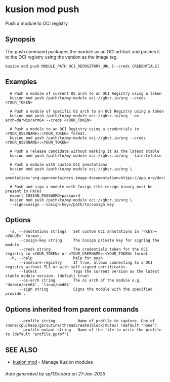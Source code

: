 # kusion mod push

Push a module to OCI registry

## Synopsis

The push command packages the module as an OCI artifact and pushes it to the OCI registry using the version as the image tag.

```
kusion mod push MODULE_PATH OCI_REPOSITORY_URL [--creds CREDENTIALS]
```

## Examples

```
  # Push a module of current OS arch to an OCI Registry using a token
  kusion mod push /path/to/my-module oci://ghcr.io/org --creds <YOUR_TOKEN>
  
  # Push a module of specific OS arch to an OCI Registry using a token
  kusion mod push /path/to/my-module oci://ghcr.io/org --os-arch=darwin/arm64 --creds <YOUR_TOKEN>
  
  # Push a module to an OCI Registry using a credentials in <YOUR_USERNAME>:<YOUR_TOKEN> format.
  kusion mod push /path/to/my-module oci://ghcr.io/org --creds <YOUR_USERNAME>:<YOUR_TOKEN>
  
  # Push a release candidate without marking it as the latest stable
  kusion mod push /path/to/my-module oci://ghcr.io/org --latest=false
  
  # Push a module with custom OCI annotations
  kusion mod push /path/to/my-module oci://ghcr.io/org \
  --annotation='org.opencontainers.image.documentation=https://app.org/docs'
  
  # Push and sign a module with Cosign (the cosign binary must be present in PATH)
  export COSIGN_PASSWORD=password
  kusion mod push /path/to/my-module oci://ghcr.io/org \
  --sign=cosign --cosign-key=/path/to/cosign.key
```

## Options

```
  -a, --annotations strings   Set custom OCI annotations in '<KEY>=<VALUE>' format.
      --cosign-key string     The Cosign private key for signing the module.
      --creds string          The credentials token for the OCI registry in <YOUR_TOKEN> or <YOUR_USERNAME>:<YOUR_TOKEN> format.
  -h, --help                  help for push
      --insecure-registry     If true, allows connecting to a OCI registry without TLS or with self-signed certificates.
      --latest                Tags the current version as the latest stable module version. (default true)
      --os-arch string        The os arch of the module e.g. 'darwin/arm64', 'linux/amd64'.
      --sign string           Signs the module with the specified provider.
```

## Options inherited from parent commands

```
      --profile string          Name of profile to capture. One of (none|cpu|heap|goroutine|threadcreate|block|mutex) (default "none")
      --profile-output string   Name of the file to write the profile to (default "profile.pprof")
```

## SEE ALSO

* [kusion mod](kusion-mod.md)	 - Manage Kusion modules

###### Auto generated by spf13/cobra on 21-Jan-2025
